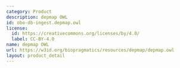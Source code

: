 ```yaml
---
category: Product
description: depmap OWL
id: obo-db-ingest.depmap.owl
license:
  id: https://creativecommons.org/licenses/by/4.0/
  label: CC-BY-4.0
name: depmap OWL
url: https://w3id.org/biopragmatics/resources/depmap/depmap.owl
layout: product_detail
---
```

